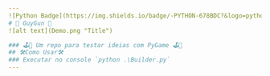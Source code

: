 ```yaml
---
![Python Badge](https://img.shields.io/badge/-PYTHON-678BDC?&logo=python&labelColor=2e3440&style=for-the-badge&logoColor=678BDC)
# 🌲 GuyGun 🌲
![alt text](Demo.png "Title")

### 🕹🐍 Um repo para testar ideias com PyGame 🕹🐍
## 🛠Como Usar🛠
### Executar no console `python .\Builder.py`
---
```

